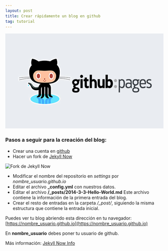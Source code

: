 ```yaml
---
layout: post
title: Crear rápidamente un blog en github
tag: tutorial
---
```


![github pages](/images/github-pages.jpg)

### Pasos a seguir para la creación del blog:
- Crear una cuenta en [github](https://github.com/)
- Hacer un fork de [Jekyll Now](https://github.com/barryclark/jekyll-now)

![Fork de Jekyll Now](/images/step1.gif)

- Modificar el nombre del repositorio en *settings* por *nombre_usuario.github.io*
- Editar el archivo **_config.yml** con nuestros datos.
- Editar el archivo **/_posts/2014-3-3-Hello-World.md** Este archivo contiene la información de la primera entrada del blog.
- Crear el resto de entradas en la carpeta */_post/*, siguiendo la misma estructura que contiene la entrada inicial.

Puedes ver tu blog abriendo esta dirección en tu navegador: [https://nombre_usuario.github.io](https://nombre_usuario.github.io)

En **nombre_usuario** debes poner tu usuario de github.

Más información: [Jekyll Now Info](https://github.com/raivenra/raivenra.github.io/blob/master/README.md)
